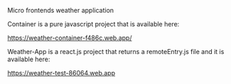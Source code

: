 Micro frontends weather application

Container is a pure javascript project that is available here:

https://weather-container-f486c.web.app/

Weather-App is a react.js project that returns a remoteEntry.js file and it is available here:

https://weather-test-86064.web.app


